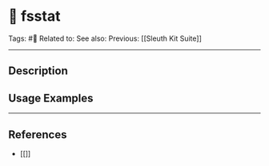 # 💢 fsstat
Tags: #💢
Related to: 
See also: 
Previous: [[Sleuth Kit Suite]]

---
## Description


## Usage Examples


---
## References
- [[]]